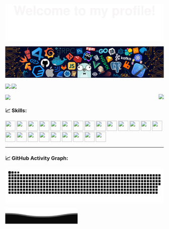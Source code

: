 ![Bottom_up](resources/Bottom_up.svg)

<!--   my-header-img -->
![header](resources/header.png)

<!--   GitHub readme stats  -->
<a href="https://github.com/anuraghazra/github-readme-stats">
  <img height=200 align="center" src="https://github-readme-stats.vercel.app/api?username=Ending1995&show_icons=true&theme=radical#gh-dark-mode-only" />
</a>
<a href="https://github.com/anuraghazra/convoychat">
  <img height=200 align="center" src="https://github-readme-stats.vercel.app/api/top-langs?username=anuraghazra&theme=radical&layout=compact&langs_count=8&card_width=345" />
</a>

<br/>
<br/>

<!--   Readme Card  -->
<a href="https://github.com/Ending1995/Ending1995">
  <img align="center" src="https://github-readme-stats.vercel.app/api/pin/?username=Ending1995&repo=Ending1995&theme=radical&bg_color=30,e96443,904e95&title_color=fff&text_color=fff" />
</a>
<a href="https://github.com/Ending1995/Ending1995">
  <img align="right" src="https://github-readme-stats.vercel.app/api/pin/?username=Ending1995&repo=Ending1995&theme=radical&bg_color=30,e96443,904e95&title_color=fff&text_color=fff" />
</a>

<!--   Skills  -->
### 📈 Skills:
<a><img height="32" width="32" src="https://cdn.simpleicons.org/javascript" /></a>
<a><img height="32" width="32" src="https://cdn.simpleicons.org/jquery" /></a>
<a><img height="32" width="32" src="https://cdn.simpleicons.org/html5" /></a>
<a><img height="32" width="32" src="https://cdn.simpleicons.org/css3" /></a>
<a><img height="32" width="32" src="https://cdn.simpleicons.org/vuedotjs" /></a>
<a><img height="32" width="32" src="https://cdn.simpleicons.org/dotnet" /></a>
<a><img height="32" width="32" src="https://cdn.simpleicons.org/python" /></a>
<a><img height="32" width="32" src="https://cdn.simpleicons.org/c" /></a>
<a><img height="32" width="32" src="https://cdn.simpleicons.org/cplusplus" /></a>
<a><img height="32" width="32" src="https://cdn.simpleicons.org/spring" /></a>
<a><img height="32" width="32" src="https://cdn.simpleicons.org/springboot" /></a>
<a><img height="32" width="32" src="https://cdn.simpleicons.org/springsecurity" /></a>
<a><img height="32" width="32" src="https://cdn.simpleicons.org/apachetomcat" /></a>
<a><img height="32" width="32" src="https://cdn.simpleicons.org/linux" /></a>
<a><img height="32" width="32" src="https://cdn.simpleicons.org/intellijidea/" /></a>
<a><img height="32" width="32" src="https://cdn.simpleicons.org/eclipseide" /></a>
<a><img height="32" width="32" src="https://cdn.simpleicons.org/webstorm" /></a>
<a><img height="32" width="32" src="https://cdn.simpleicons.org/mysql" /></a>
<a><img height="32" width="32" src="https://cdn.simpleicons.org/oracle" /></a>
<a><img height="32" width="32" src="https://cdn.simpleicons.org/microsoftsqlserver" /></a>
<a><img height="32" width="32" src="https://cdn.simpleicons.org/redis" /></a>
<a><img height="32" width="32" src="https://cdn.simpleicons.org/shell" /></a>
<a><img height="32" width="32" src="https://cdn.simpleicons.org/notepadplusplus" /></a>
***

<!--   GitHub stats graph -->
### 📈 GitHub Activity Graph:
<picture>
  <source media="(prefers-color-scheme: dark)" srcset="https://raw.githubusercontent.com/Ending1995/Ending1995/output/github-contribution-grid-snake-dark.svg">
  <source media="(prefers-color-scheme: light)" srcset="https://raw.githubusercontent.com/Ending1995/Ending1995/output/github-contribution-grid-snake.svg">
  <img alt="github contribution grid snake animation" src="https://raw.githubusercontent.com/Ending1995/Ending1995/output/github-contribution-grid-snake.svg">
</picture>

![Bottom_down](resources/Bottom_down.svg)
